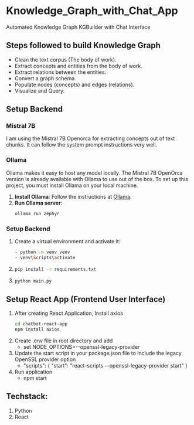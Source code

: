 # Knowledge_Graph_with_Chat_App
Automated Knowledge Graph KGBuilder with Chat Interface

## Steps followed to build Knowledge Graph
- Clean the text corpus (The body of work).
- Extract concepts and entities from the body of work.
- Extract relations between the entities.
- Convert a graph schema.
- Populate nodes (concepts) and edges (relations).
- Visualize and Query.

## Setup Backend

### Mistral 7B
I am using the Mistral 7B Openorca for extracting concepts out of text chunks. It can follow the system prompt instructions very well.

### Ollama
Ollama makes it easy to host any model locally. The Mistral 7B OpenOrca version is already available with Ollama to use out of the box. To set up this project, you must install Ollama on your local machine.

1. **Install Ollama**: Follow the instructions at [Ollama](https://ollama.ai).
2. **Run Ollama server**:
   ```sh
   ollama run zephyr

### Setup Backend

1. Create a virtual environment and activate it:
   ```sh
   - python -m venv venv
   - venv\Scripts\activate

2. 
   ```sh
   pip install -r requirements.txt
3. 
   ```sh
   python main.py

## Setup React App (Frontend User Interface)
1. After creating React Application, Install axios
   ```sh
   cd chatbot-react-app
   npm install axios
2. Create .env file in root directory and add 
   - set NODE_OPTIONS=--openssl-legacy-provider
3. Update the start script in your package.json file to include the legacy OpenSSL provider option
   - "scripts": {
         "start": "react-scripts --openssl-legacy-provider start"
         }
4. Run application
   - npm start

## Techstack:
1. Python
2. React